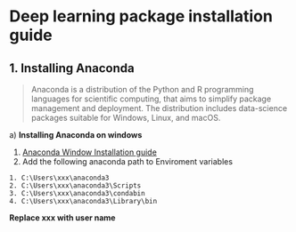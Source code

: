 # Deep learning package installation guide


## 1. Installing Anaconda
> Anaconda is a distribution of the Python and R programming languages for scientific computing, that aims to simplify package management and deployment. The distribution includes data-science packages suitable for Windows, Linux, and macOS.


a) **Installing Anaconda on windows**
<br>
1. [Anaconda Window Installation guide](https://docs.anaconda.com/anaconda/install/windows/)
2. Add the following anaconda path to Enviroment variables
```
1. C:\Users\xxx\anaconda3
2. C:\Users\xxx\anaconda3\Scripts
3. C:\Users\xxx\anaconda3\condabin
4. C:\Users\xxx\anaconda3\Library\bin
```
<strong> Replace xxx with user name </strong>
